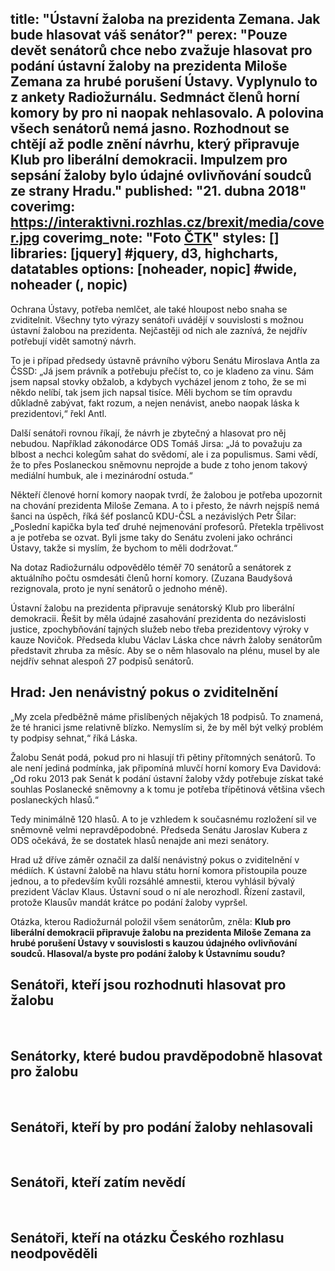 title: "Ústavní žaloba na prezidenta Zemana. Jak bude hlasovat váš senátor?"
perex: "Pouze devět senátorů chce nebo zvažuje hlasovat pro podání ústavní žaloby na prezidenta Miloše Zemana za hrubé porušení Ústavy. Vyplynulo to z ankety Radiožurnálu. Sedmnáct členů horní komory by pro ni naopak nehlasovalo. A polovina všech senátorů nemá jasno. Rozhodnout se chtějí až podle znění návrhu, který připravuje Klub pro liberální demokracii. Impulzem pro sepsání žaloby bylo údajné ovlivňování soudců ze strany Hradu."
published: "21. dubna 2018"
coverimg: https://interaktivni.rozhlas.cz/brexit/media/cover.jpg
coverimg_note: "Foto <a href='#'>ČTK</a>"
styles: []
libraries: [jquery] #jquery, d3, highcharts, datatables
options: [noheader, nopic] #wide, noheader (, nopic)
---

Ochrana Ústavy, potřeba nemlčet, ale také hloupost nebo snaha se zviditelnit. Všechny tyto výrazy senátoři uvádějí v souvislosti s možnou ústavní žalobou na prezidenta. Nejčastěji od nich ale zaznívá, že nejdřív potřebují vidět samotný návrh.

To je i případ předsedy ústavně právního výboru Senátu Miroslava Antla za ČSSD: „Já jsem právník a potřebuju přečíst to, co je kladeno za vinu. Sám jsem napsal stovky obžalob, a kdybych vycházel jenom z toho, že se mi někdo nelíbí, tak jsem jich napsal tisíce. Měli bychom se tím opravdu důkladně zabývat, fakt rozum, a nejen nenávist, anebo naopak láska k prezidentovi,“ řekl Antl.
 
Další senátoři rovnou říkají, že návrh je zbytečný a hlasovat pro něj nebudou. Například zákonodárce ODS Tomáš Jirsa: „Já to považuju za blbost a nechci kolegům sahat do svědomí, ale i za populismus. Sami vědí, že to přes Poslaneckou sněmovnu neprojde a bude z toho jenom takový mediální humbuk, ale i mezinárodní ostuda.“
 
Někteří členové horní komory naopak tvrdí, že žalobou je potřeba upozornit na chování prezidenta Miloše Zemana. A to i přesto, že návrh nejspíš nemá šanci na úspěch, říká šéf poslanců KDU-ČSL a nezávislých Petr Šilar: „Poslední kapička byla teď druhé nejmenování profesorů. Přetekla trpělivost a je potřeba se ozvat. Byli jsme taky do Senátu zvoleni jako ochránci Ústavy, takže si myslím, že bychom to měli dodržovat.“
 
Na dotaz Radiožurnálu odpovědělo téměř 70 senátorů a senátorek z aktuálního počtu osmdesáti členů horní komory. (Zuzana Baudyšová rezignovala, proto je nyní senátorů o jednoho méně).

Ústavní žalobu na prezidenta připravuje senátorský Klub pro liberální demokracii. Řešit by měla údajné zasahování prezidenta do nezávislosti justice, zpochybňování tajných služeb nebo třeba prezidentovy výroky v kauze Novičok. Předseda klubu Václav Láska chce návrh žaloby senátorům představit zhruba za měsíc. Aby se o něm hlasovalo na plénu, musel by ale nejdřív sehnat alespoň 27 podpisů senátorů.
 
## Hrad: Jen nenávistný pokus o zviditelnění

„My zcela předběžně máme přislíbených nějakých 18 podpisů. To znamená, že té hranici jsme relativně blízko. Nemyslím si, že by měl být velký problém ty podpisy sehnat,“ říká Láska.
 
Žalobu Senát podá, pokud pro ni hlasují tři pětiny přítomných senátorů. To ale není jediná podmínka, jak připomíná mluvčí horní komory Eva Davidová: „Od roku 2013 pak Senát k podání ústavní žaloby vždy potřebuje získat také souhlas Poslanecké sněmovny a k tomu je potřeba třípětinová většina všech poslaneckých hlasů.“
 
Tedy minimálně 120 hlasů. A to je vzhledem k současnému rozložení sil ve sněmovně velmi nepravděpodobné. Předseda Senátu Jaroslav Kubera z ODS očekává, že se dostatek hlasů nenajde ani mezi senátory.

Hrad už dříve záměr označil za další nenávistný pokus o zviditelnění v médiích. K ústavní žalobě na hlavu státu horní komora přistoupila pouze jednou, a to především kvůli rozsáhlé amnestii, kterou vyhlásil bývalý prezident Václav Klaus. Ústavní soud o ní ale nerozhodl. Řízení zastavil, protože Klausův mandát krátce po podání žaloby vypršel.

Otázka, kterou Radiožurnál položil všem senátorům, zněla: __Klub pro liberální demokracii připravuje žalobu na prezidenta Miloše Zemana za hrubé porušení Ústavy v souvislosti s kauzou údajného ovlivňování soudců. Hlasoval/a byste pro podání žaloby k Ústavnímu soudu?__

<wide><h2>Senátoři, kteří jsou rozhodnuti hlasovat pro žalobu</h2><div id="anketa1"></div></wide>
<br>
<wide><h2>Senátorky, které budou pravděpodobně hlasovat pro žalobu</h2><div id="anketa2"></div></wide>
<br>
<wide><h2>Senátoři, kteří by pro podání žaloby nehlasovali</h2><div id="anketa3"></div></wide>
<br>
<wide><h2>Senátoři, kteří zatím nevědí</h2><div id="anketa4"></div></wide>
<br>
<wide><h2>Senátoři, kteří na otázku Českého rozhlasu neodpověděli</h2><div id="anketa5"></div></wide>

